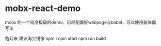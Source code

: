 # mobx-react-demo
mobx 的一个纯净极简的demo，已经配置好webpage与babel，可以使用装饰器写法

跑起来 建议淘宝镜像
npm i
npm start
npm run build